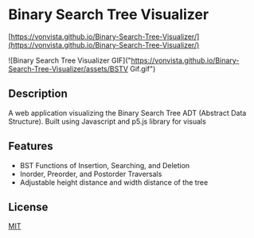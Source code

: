 # Binary Search Tree Visualizer

[https://vonvista.github.io/Binary-Search-Tree-Visualizer/](https://vonvista.github.io/Binary-Search-Tree-Visualizer/)

![Binary Search Tree Visualizer GIF]("https://vonvista.github.io/Binary-Search-Tree-Visualizer/assets/BSTV Gif.gif")

## Description

A web application visualizing the Binary Search Tree ADT (Abstract Data Structure). Built using Javascript and p5.js library for visuals

## Features

* BST Functions of Insertion, Searching, and Deletion
* Inorder, Preorder, and Postorder Traversals
* Adjustable height distance and width distance of the tree

## License
[MIT](https://choosealicense.com/licenses/mit/)
